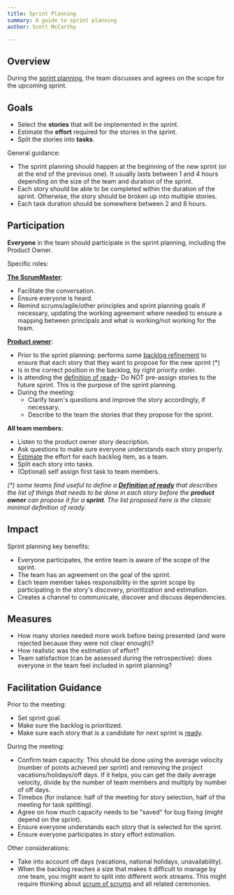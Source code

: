 ```yaml
---
title: Sprint Planning
summary: A guide to sprint planning
author: Scott McCarthy

---
```

## Overview

During the [sprint planning](https://www.agilealliance.org/glossary/sprint-planning), the team discusses and agrees on the scope for the upcoming sprint.

## Goals

- Select the **stories** that will be implemented in the sprint.
- Estimate the **effort** required for the stories in the sprint.
- Split the stories into **tasks**.

General guidance:

- The sprint planning should happen at the beginning of the new sprint (or at the end of the previous one). It usually lasts between 1 and 4 hours depending on the size of the team and duration of the sprint.
- Each story should be able to be completed within the duration of the sprint. Otherwise, the story should be broken up into multiple stories.
- Each task duration should be somewhere between 2 and 8 hours.

## Participation

**Everyone** in the team should participate in the sprint planning, including the Product Owner.

Specific roles:

[**The ScrumMaster**](https://www.agilealliance.org/glossary/scrum-master/):

- Facilitate the conversation.
- Ensure everyone is heard.
- Remind scrums/agile/other principles and sprint planning goals if necessary, updating the working agreement where needed to ensure a mapping between principals and what is working/not working for the team.

[**Product owner**](https://www.agilealliance.org/glossary/product-owner/):

- Prior to the sprint planning: performs some [backlog refinement](backlog-management.md#backlog-refinement) to ensure that each story that they want to propose for the new sprint (*)  
- Is in the correct position in the backlog, by right priority order.
- Is attending the [definition of ready](team-agreements/definition-of-ready.md)- Do NOT pre-assign stories to the future sprint. This is the purpose of the sprint planning.
- During the meeting:
  - Clarify team's questions and improve the story accordingly, if necessary.
  - Describe to the team the stories that they propose for the sprint.
  
**All team members**:

- Listen to the product owner story description.
- Ask questions to make sure everyone understands each story properly.
- [Estimate](sprint-planning/estimation.md) the effort for each backlog item, as a team.
- Split each story into tasks.
- (Optional) self assign first task to team members.

*(\*) some teams find useful to define a **[Definition of ready](team-agreements/definition-of-ready.md)** that describes the list of things that needs to be done in each story before the **product owner** can propose it for a **sprint**. The list proposed here is the classic minimal definition of ready.*

## Impact

Sprint planning key benefits:

- Everyone participates, the entire team is aware of the scope of the sprint.
- The team has an agreement on the goal of the sprint.
- Each team member takes responsibility in the sprint scope by participating in the story's discovery, prioritization and estimation.
- Creates a channel to communicate, discover and discuss dependencies.

## Measures

- How many stories needed more work before being presented (and were rejected because they were not clear enough)?
- How realistic was the estimation of effort?
- Team satisfaction (can be assessed during the retrospective): does everyone in the team feel included in sprint planning?

## Facilitation Guidance

Prior to the meeting:

- Set sprint goal.
- Make sure the backlog is prioritized.
- Make sure each story that is a candidate for next sprint is [ready](team-agreements/definition-of-ready.md).

During the meeting:

- Confirm team capacity. This should be done using the average velocity (number of points achieved per sprint) and removing the project vacations/holidays/off days. If it helps, you can get the daily average velocity, divide by the number of team members and multiply by number of off days.
- Timebox (for instance: half of the meeting for story selection, half of the meeting for task splitting).
- Agree on how much capacity needs to be "saved" for bug fixing (might depend on the sprint).
- Ensure everyone understands each story that is selected for the sprint.
- Ensure everyone participates in story effort estimation.

Other considerations:

- Take into account off days (vacations, national holidays, unavailability).
- When the backlog reaches a size that makes it difficult to manage by one team, you might want to split into different work streams. This might require thinking about [scrum of scrums](scrum-of-scrums.md) and all related ceremonies.
